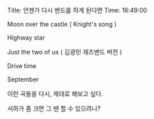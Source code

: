 Title: 언젠가 다시 밴드를 하게 된다면
Time: 16:49:00

Moon over the castle ( Knight's song )

Highway star

Just the two of us ( 김광민 재즈밴드 버전 )

Drive time

September

  

이런 곡들을 다시, 제대로 해보고 싶다.

서하가 좀 크면 그 땐 할 수 있으려나?

  

  

  

  

